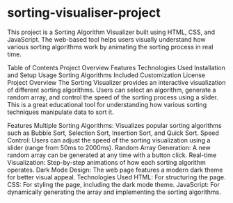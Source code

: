 # sorting-visualiser-project

This project is a Sorting Algorithm Visualizer built using HTML, CSS, and JavaScript. The web-based tool helps users visually understand how various sorting algorithms work by animating the sorting process in real time.

Table of Contents
Project Overview
Features
Technologies Used
Installation and Setup
Usage
Sorting Algorithms Included
Customization
License
Project Overview
The Sorting Visualizer provides an interactive visualization of different sorting algorithms. Users can select an algorithm, generate a random array, and control the speed of the sorting process using a slider. This is a great educational tool for understanding how various sorting techniques manipulate data to sort it.

Features
Multiple Sorting Algorithms: Visualizes popular sorting algorithms such as Bubble Sort, Selection Sort, Insertion Sort, and Quick Sort.
Speed Control: Users can adjust the speed of the sorting visualization using a slider (range from 50ms to 2000ms).
Random Array Generation: A new random array can be generated at any time with a button click.
Real-time Visualization: Step-by-step animations of how each sorting algorithm operates.
Dark Mode Design: The web page features a modern dark theme for better visual appeal.
Technologies Used
HTML: For structuring the page.
CSS: For styling the page, including the dark mode theme.
JavaScript: For dynamically generating the array and implementing the sorting algorithms.
